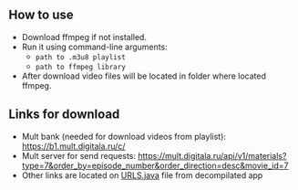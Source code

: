## How to use
* Download ffmpeg if not installed.
* Run it using command-line arguments: 
  * `path to .m3u8 playlist`
  * `path to ffmpeg library`
* After download video files will be located in folder where located ffmpeg.
## Links for download
* Mult bank (needed for download videos from playlist): https://b1.mult.digitala.ru/c/
* Mult server for send requests: https://mult.digitala.ru/api/v1/materials?type=7&order_by=episode_number&order_direction=desc&movie_id=7
* Other links are located on [URLS.java](https://pastebin.com/67SerUMV) file from decompilated app
